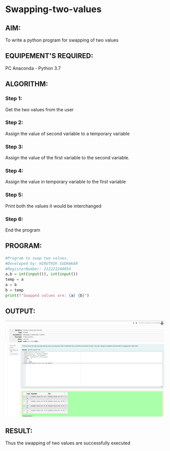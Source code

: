 # Swapping-two-values
## AIM:
To write a python program for swapping of two values
## EQUIPEMENT'S REQUIRED: 
PC
Anaconda - Python 3.7
## ALGORITHM: 
### Step 1:
Get the two values from the user
### Step 2: 
Assign the value of second variable to a temporary variable 
### Step 3: 
Assign the value of the first variable to the second variable.
### Step 4:  
Assign the value in temporary variable to the first variable
### Step 5: 
Print both the values it would be interchanged
### Step 6: 
End the program
## PROGRAM:

```python
#Program to swap two values.
#Developed by: HIRUTHIK SUDHAKAR    
#RegisterNumber: 212223240054
a,b = int(input()), int(input())
temp = a
a = b
b = temp
print(f"Swapped values are: {a} {b}")
```
## OUTPUT:
![alt text](image.png)
## RESULT:
Thus the swapping of two values are successfully executed



